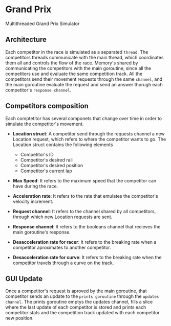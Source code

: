 # Grand Prix

Multithreaded Grand Prix Simulator

## Architecture
Each competitor in the race is simulated as a separated `thread`. The competitors threads communicate with the main thread, which coordinates them all and controls the flow of the race. Memory's shared by communicating the competitors with the main goroutine, since all the competitors use and evaluate the same competition track. All the competitors send their movement requests through the same `channel`, and the main goroutine evaluate the request and send an answer thorugh each competitor's `response channel`. 


## Competitors composition
Each comptetitor has several componets that change over time in order to simulate the competitor's movement.

* **Location struct**: A competitor send through the requests channel a new Location request, which refers to where the competitor wants to go. The Location struct contains the following elements
	* Competitor's ID
	* Competitor's desired rail
	* Competitor's desired position
	* Competitor's current lap

* **Max Speed**: It refers to the maximum speed that the competitor can have during the race.
* **Acceleration rate**: It refers to the rate that emulates the competitor's velocity increment.
* **Request channel**: It refers to the channel shared by all competitors, through which new Location requests are sent.
* **Response channel**: It refers to the booleans channel that recieves the main goroutine's response. 
* **Desacceleration rate for racer**: It refers to the breaking rate when a competitor aproximates to another competitor.
* **Desacceleration rate for curve**: It refers to the breaking rate when the competitor travels through a curve on the track. 

## GUI Update
Once a competitor's request is aproved by the main goroutine, that competitor sends an update to the `prints goroutine` through the `updates channel`. The prints goroutine emptys the updates channel, fills a slice where the last update of each competitor is stored and prints each competitor stats and the competition track updated with each competitor new position.

